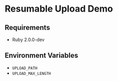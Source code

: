 # Resumable Upload Demo

## Requirements

* Ruby 2.0.0-dev

## Environment Variables

* `UPLOAD_PATH`
* `UPLOAD_MAX_LENGTH`